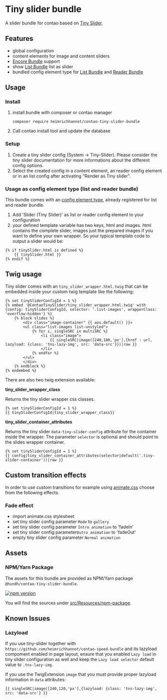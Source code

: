 # Tiny slider bundle

A slider bundle for contao based on [Tiny Slider](https://github.com/ganlanyuan/tiny-slider).

## Features
* global configuration
* content elements for image and content sliders
* [Encore Bundle](https://github.com/heimrichhannot/contao-encore-bundle) support
* show [List Bundle](https://github.com/heimrichhannot/contao-list-bundle) list as slider
* bundled config element type for [List Bundle](https://github.com/heimrichhannot/contao-list-bundle) and [Reader Bundle](https://github.com/heimrichhannot/contao-reader-bundle)


## Usage

### Install
1. install bundle with composer or contao manager

    ```
    composer require heimrichhannot/contao-tiny-slider-bundle
    ```
1. Call contao install tool and update the database

### Setup
1. Create a tiny slider config (System -> Tiny-Slider). Please consider the tiny slider documentation for more informations about the different config options.
1. Select the created config in a content element, an reader config element or in an list config after activating "Render as Tiny slider".


### Usage as config element type (list and reader bundle)

This bundle comes with an [config element type](https://github.com/heimrichhannot/contao-config-element-type-bundle), already registered for list and reader bundle. 

1. Add 'Slider (Tiny Slider)' as list or reader config element to your configuration
1. your defined template variable has two keys, html and images. html contains the complete slider, images just the prepared images if you want to define your own wrapper. So your typical template code to output a slider would be:

```twig
{% if tinySlider.html is defined %}
    {{ tinySlider.html }}
{% endif %}
```


## Twig usage

Tiny slider comes with an `tiny_slider_wrapper.html.twig` that can be embedded inside your custom twig template like the following:

```
{% set tinySliderConfigId = 1 %}
{% embed '@ContaoTinySlider/tiny_slider_wrapper.html.twig' with {config: tinySliderConfigId, selector: '.list-images', wrapperClass: 'overflow-hidden'} %}
    {% block slides %}
        <div class="image-container" {{ aos.default() }}>
        <ul class="list-images list-unstyled">
            {% for i, singleSRC in multiSRC %}
                <li class="image">
                    {{ singleSRC|image([240,180,'px'],{href : url, lazyload: {class: 'tns-lazy-img', src: 'data-src'}})|raw }}
                </li>
            {% endfor %}
        </ul>
        </div>
    {% endblock %}
{% endembed %}
```

There are also two twig extension available:

**tiny_slider_wrapper_class**

Returns the tiny slider wrapper css classes.

```
{% set tinySliderConfigId = 1 %}
{{ tinySliderConfigId|tiny_slider_wrapper_class}}
```

**tiny_slider_container_attributes**

Returns the tiny slider `data-tiny-slider-config` attribute for the container inside the wrapper. The parameter `selector` is optional and should point to the slides wrapper container. 

```
{% set tinySliderConfigId = 1 %}
{{ config|tiny_slider_container_attributes(selector|default('.tiny-slider-container'))|raw }}
```

## Custom transition effects

In order to use custom transitions for example using [animate.css](https://daneden.github.io/animate.css/) choose from the following effects.

### Fade effect

- import animate.css stylesheet
- set tiny slider config parameter `Mode` to `gallery`
- set tiny slider config parameter `Intro animation` to 'fadeIn'
- set tiny slider config parameter`Outro animation` to 'fadeOut'
- empty tiny slider config parameter `Normal animation`


## Assets

### NPM/Yarn Package

The assets for this bundle are provided as NPM/Yarn package `@hundh/contao-tiny-slider-bundle`. 

[![npm version](https://badge.fury.io/js/%40hundh%2Fcontao-tiny-slider-bundle.svg)](https://badge.fury.io/js/%40hundh%2Fcontao-tiny-slider-bundle)

You will find the sources under [src/Resources/npm-package](src/Resources/npm-package).

## Known Issues

### Lazyload

If you use tiny-slider together with `https://github.com/heimrichhannot/contao-speed-bundle` and its lazyload compoment enabled in page layout, ensure that you enabled `Lazy load` in tiny slider configuration as well and keep the `Lazy load selector` default value to `.tns-lazy-img`.

If you use the TwigExtension `image` that you must provide proper lazyload information in `data` attributes:

```
{{ singleSRC|image([240,120,'px'],{lazyload: {class: 'tns-lazy-img', src: 'data-src'} }}
```
